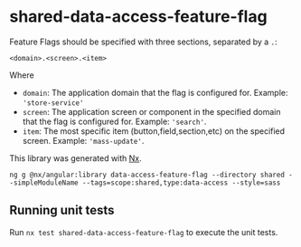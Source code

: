# shared-data-access-feature-flag

Feature Flags should be specified with three sections, separated by a `.`:

```
<domain>.<screen>.<item>
```

Where

-   `domain`: The application domain that the flag is configured for. Example: `'store-service'`
-   `screen`: The application screen or component in the specified domain that the flag is configured for. Example: `'search'`.
-   `item`: The most specific item (button,field,section,etc) on the specified screen. Example: `'mass-update'`.

This library was generated with [Nx](https://nx.dev).

```
ng g @nx/angular:library data-access-feature-flag --directory shared --simpleModuleName --tags=scope:shared,type:data-access --style=sass
```

## Running unit tests

Run `nx test shared-data-access-feature-flag` to execute the unit tests.
